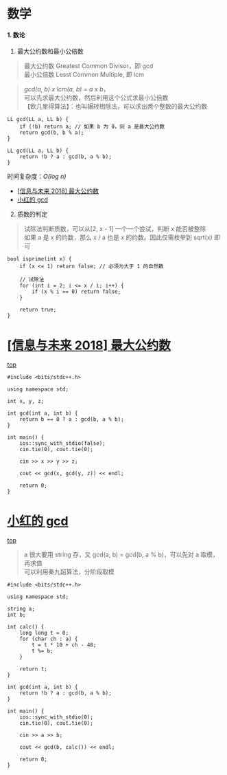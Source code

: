 # 数学

#### 1. 数论
1. 最⼤公约数和最⼩公倍数
>最大公约数 Greatest Common Divisor，即 gcd  
最小公倍数 Lesst Common Multiple, 即 lcm  

>*gcd(a, b) x lcm(a, b) = a x b*，  
可以先求最大公约数，然后利用这个公式求最小公倍数  
>【欧几里得算法】：也叫辗转相除法，可以求出两个整数的最大公约数  

```
LL gcd(LL a, LL b) {
    if (!b) return a; // 如果 b 为 0，则 a 是最大公约数
    return gcd(b, b % a);
}
```
```
LL gcd(LL a, LL b) {
    return !b ? a : gcd(b, a % b);
}
```
时间复杂度：*O(log n)*


* [[信息与未来 2018] 最大公约数](#信息与未来-2018-最大公约数)
* [小红的 gcd](#小红的-gcd)  

2. 质数的判定
>试除法判断质数，可以从[2, x - 1] 一个一个尝试，判断 x 能否被整除  
>如果 a 是 x 的约数，那么 x / a 也是 x 的约数。因此仅需枚举到 sqrt(x) 即可  
```
bool isprime(int x) {
    if (x <= 1) return false; // 必须为大于 1 的自然数
    
    // 试除法
    for (int i = 2; i <= x / i; i++) {
        if (x % i == 0) return false;
    }

    return true;
}
```


# [[信息与未来 2018] 最大公约数](https://www.luogu.com.cn/problem/B3736)
[top](#1-数论)
```
#include <bits/stdc++.h>

using namespace std;

int x, y, z;

int gcd(int a, int b) {
	return b == 0 ? a : gcd(b, a % b);
}

int main() {
	ios::sync_with_stdio(false);
	cin.tie(0), cout.tie(0);
	
	cin >> x >> y >> z;
	
	cout << gcd(x, gcd(y, z)) << endl;
	
	return 0;
} 
```

# [小红的 gcd](https://ac.nowcoder.com/acm/problem/275615)
[top](#1-数论)
>a 很大要用 string 存，又 gcd(a, b) = gcd(b, a % b)，可以先对 a 取模，再求值  
可以利用秦九韶算法，分阶段取模  
```
#include <bits/stdc++.h>

using namespace std;

string a;
int b;

int calc() {
    long long t = 0;
    for (char ch : a) {
        t = t * 10 + ch - 48;
        t %= b;
    }
    
    return t;
}

int gcd(int a, int b) {
    return !b ? a : gcd(b, a % b);
}

int main() {
    ios::sync_with_stdio(0);
    cin.tie(0), cout.tie(0);
    
    cin >> a >> b;
    
    cout << gcd(b, calc()) << endl;
    
    return 0;
}
```
